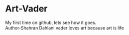 # Art-Vader
My first time on github, lets see how it goes.
<br>
Author-Shahran Dahlani
vader loves art because art is life

 


